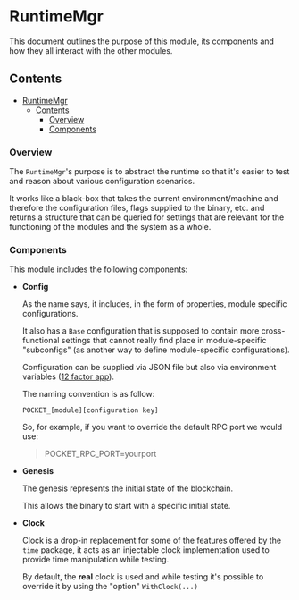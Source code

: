 # RuntimeMgr

This document outlines the purpose of this module, its components and how they all interact with the other modules.

## Contents

- [RuntimeMgr](#runtimemgr)
  - [Contents](#contents)
    - [Overview](#overview)
    - [Components](#components)

### Overview

The `RuntimeMgr`'s purpose is to abstract the runtime so that it's easier to test and reason about various configuration scenarios.

It works like a black-box that takes the current environment/machine and therefore the configuration files, flags supplied to the binary, etc. and returns a structure that can be queried for settings that are relevant for the functioning of the modules and the system as a whole.

### Components

This module includes the following components:

- **Config**

  As the name says, it includes, in the form of properties, module specific configurations.

  It also has a `Base` configuration that is supposed to contain more cross-functional settings that cannot really find place in module-specific "subconfigs" (as another way to define module-specific configurations).

  Configuration can be supplied via JSON file but also via environment variables ([12 factor app](https://12factor.net/)).

  The naming convention is as follow:

  `POCKET_[module][configuration key]`

  So, for example, if you want to override the default RPC port we would use:

  > POCKET_RPC_PORT=yourport

- **Genesis**

  The genesis represents the initial state of the blockchain.

  This allows the binary to start with a specific initial state.

- **Clock**

  Clock is a drop-in replacement for some of the features offered by the `time` package, it acts as an injectable clock implementation used to provide time manipulation while testing.

  By default, the **real** clock is used and while testing it's possible to override it by using the "option" `WithClock(...)`

<!-- GITHUB_WIKI: runtime/readme -->
